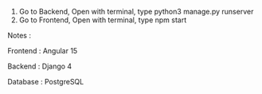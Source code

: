 1) Go to Backend, Open with terminal, type python3 manage.py runserver
2) Go to Frontend, Open with terminal, type npm start


Notes :

Frontend : Angular 15 

Backend : Django 4

Database : PostgreSQL



